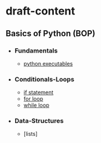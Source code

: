 # draft-content

## Basics of Python (BOP)

  - ### Fundamentals
    - [python executables](./BOP/fundamentals/python_executables.html)
    

  - ### Conditionals-Loops
    - [if statement](./BOP/conditionals-loops/if_statement.html)
    - [for loop](./BOP/conditionals-loops/for_loop_python.html)
    - [while loop](./BOP/conditionals-loops/while_loop_python.html)
  
  - ### Data-Structures
    - [lists]
